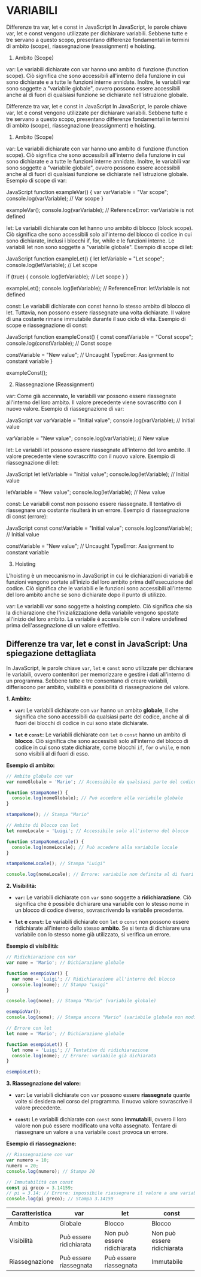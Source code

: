 <!-- @format -->

# VARIABILI

Differenze tra var, let e const in JavaScript
In JavaScript, le parole chiave var, let e const vengono utilizzate per dichiarare variabili. Sebbene tutte e tre servano a questo scopo, presentano differenze fondamentali in termini di ambito (scope), riassegnazione (reassignment) e hoisting.

1. Ambito (Scope)

var: Le variabili dichiarate con var hanno uno ambito di funzione (function scope). Ciò significa che sono accessibili all'interno della funzione in cui sono dichiarate e a tutte le funzioni interne annidate. Inoltre, le variabili var sono soggette a "variabile globale", ovvero possono essere accessibili anche al di fuori di qualsiasi funzione se dichiarate nell'istruzione globale.

Differenze tra var, let e const in JavaScript
In JavaScript, le parole chiave var, let e const vengono utilizzate per dichiarare variabili. Sebbene tutte e tre servano a questo scopo, presentano differenze fondamentali in termini di ambito (scope), riassegnazione (reassignment) e hoisting.

1. Ambito (Scope)

var: Le variabili dichiarate con var hanno uno ambito di funzione (function scope). Ciò significa che sono accessibili all'interno della funzione in cui sono dichiarate e a tutte le funzioni interne annidate. Inoltre, le variabili var sono soggette a "variabile globale", ovvero possono essere accessibili anche al di fuori di qualsiasi funzione se dichiarate nell'istruzione globale.
Esempio di scope di var:

JavaScript
function exampleVar() {
var varVariable = "Var scope";
console.log(varVariable); // Var scope
}

exampleVar();
console.log(varVariable); // ReferenceError: varVariable is not defined

let: Le variabili dichiarate con let hanno uno ambito di blocco (block scope). Ciò significa che sono accessibili solo all'interno del blocco di codice in cui sono dichiarate, inclusi i blocchi if, for, while e le funzioni interne. Le variabili let non sono soggette a "variabile globale".
Esempio di scope di let:

JavaScript
function exampleLet() {
let letVariable = "Let scope";
console.log(letVariable); // Let scope

if (true) {
console.log(letVariable); // Let scope
}
}

exampleLet();
console.log(letVariable); // ReferenceError: letVariable is not defined

const: Le variabili dichiarate con const hanno lo stesso ambito di blocco di let. Tuttavia, non possono essere riassegnate una volta dichiarate. Il valore di una costante rimane immutabile durante il suo ciclo di vita.
Esempio di scope e riassegnazione di const:

JavaScript
function exampleConst() {
const constVariable = "Const scope";
console.log(constVariable); // Const scope

constVariable = "New value"; // Uncaught TypeError: Assignment to constant variable
}

exampleConst();

2. Riassegnazione (Reassignment)

var: Come già accennato, le variabili var possono essere riassegnate all'interno del loro ambito. Il valore precedente viene sovrascritto con il nuovo valore.
Esempio di riassegnazione di var:

JavaScript
var varVariable = "Initial value";
console.log(varVariable); // Initial value

varVariable = "New value";
console.log(varVariable); // New value

let: Le variabili let possono essere riassegnate all'interno del loro ambito. Il valore precedente viene sovrascritto con il nuovo valore.
Esempio di riassegnazione di let:

JavaScript
let letVariable = "Initial value";
console.log(letVariable); // Initial value

letVariable = "New value";
console.log(letVariable); // New value

const: Le variabili const non possono essere riassegnate. Il tentativo di riassegnare una costante risulterà in un errore.
Esempio di riassegnazione di const (errore):

JavaScript
const constVariable = "Initial value";
console.log(constVariable); // Initial value

constVariable = "New value"; // Uncaught TypeError: Assignment to constant variable

3. Hoisting

L'hoisting è un meccanismo in JavaScript in cui le dichiarazioni di variabili e funzioni vengono portate all'inizio del loro ambito prima dell'esecuzione del codice. Ciò significa che le variabili e le funzioni sono accessibili all'interno del loro ambito anche se sono dichiarate dopo il punto di utilizzo.

var: Le variabili var sono soggette a hoisting completo. Ciò significa che sia la dichiarazione che l'inizializzazione della variabile vengono spostate all'inizio del loro ambito. La variabile è accessibile con il valore undefined prima dell'assegnazione di un valore effettivo.

## Differenze tra var, let e const in JavaScript: Una spiegazione dettagliata

In JavaScript, le parole chiave `var`, `let` e `const` sono utilizzate per dichiarare le variabili, ovvero contenitori per memorizzare e gestire i dati all'interno di un programma. Sebbene tutte e tre consentano di creare variabili, differiscono per ambito, visibilità e possibilità di riassegnazione del valore.

**1. Ambito:**

- **`var`:** Le variabili dichiarate con `var` hanno un ambito **globale**, il che significa che sono accessibili da qualsiasi parte del codice, anche al di fuori dei blocchi di codice in cui sono state dichiarate.

- **`let` e `const`:** Le variabili dichiarate con `let` o `const` hanno un ambito di **blocco**. Ciò significa che sono accessibili solo all'interno del blocco di codice in cui sono state dichiarate, come blocchi `if`, `for` o `while`, e non sono visibili al di fuori di esso.

**Esempio di ambito:**

```javascript
// Ambito globale con var
var nomeGlobale = 'Mario'; // Accessibile da qualsiasi parte del codice

function stampaNome() {
  console.log(nomeGlobale); // Può accedere alla variabile globale
}

stampaNome(); // Stampa "Mario"

// Ambito di blocco con let
let nomeLocale = 'Luigi'; // Accessibile solo all'interno del blocco

function stampaNomeLocale() {
  console.log(nomeLocale); // Può accedere alla variabile locale
}

stampaNomeLocale(); // Stampa "Luigi"

console.log(nomeLocale); // Errore: variabile non definita al di fuori del blocco
```

**2. Visibilità:**

- **`var`:** Le variabili dichiarate con `var` sono soggette a **ridichiarazione**. Ciò significa che è possibile dichiarare una variabile con lo stesso nome in un blocco di codice diverso, sovrascrivendo la variabile precedente.

- **`let` e `const`:** Le variabili dichiarate con `let` o `const` non possono essere ridichiarate all'interno dello stesso **ambito**. Se si tenta di dichiarare una variabile con lo stesso nome già utilizzato, si verifica un errore.

**Esempio di visibilità:**

```javascript
// Ridichiarazione con var
var nome = 'Mario'; // Dichiarazione globale

function esempioVar() {
  var nome = 'Luigi'; // Ridichiarazione all'interno del blocco
  console.log(nome); // Stampa "Luigi"
}

console.log(nome); // Stampa "Mario" (variabile globale)

esempioVar();
console.log(nome); // Stampa ancora "Mario" (variabile globale non modificata)

// Errore con let
let nome = 'Mario'; // Dichiarazione globale

function esempioLet() {
  let nome = 'Luigi'; // Tentativo di ridichiarazione
  console.log(nome); // Errore: variabile già dichiarata
}

esempioLet();
```

**3. Riassegnazione del valore:**

- **`var`:** Le variabili dichiarate con `var` possono essere **riassegnate** quante volte si desidera nel corso del programma. Il nuovo valore sovrascrive il valore precedente.

- **`const`:** Le variabili dichiarate con `const` sono **immutabili**, ovvero il loro valore non può essere modificato una volta assegnato. Tentare di riassegnare un valore a una variabile `const` provoca un errore.

**Esempio di riassegnazione:**

```javascript
// Riassegnazione con var
var numero = 10;
numero = 20;
console.log(numero); // Stampa 20

// Immutabilità con const
const pi greco = 3.14159;
// pi = 3.14; // Errore: impossibile riassegnare il valore a una variabile const
console.log(pi greco); // Stampa 3.14159
```

| Caratteristica | var                     | let                         | const                       |
| -------------- | ----------------------- | --------------------------- | --------------------------- |
| Ambito         | Globale                 | Blocco                      | Blocco                      |
| Visibilità     | Può essere ridichiarata | Non può essere ridichiarata | Non può essere ridichiarata |
| Riassegnazione | Può essere riassegnata  | Può essere riassegnata      | Immutabile                  |
